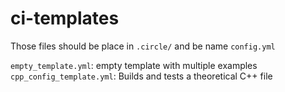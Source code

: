# ci-templates
Those files should be place in `.circle/` and be name `config.yml`

`empty_template.yml`: empty template with multiple examples
`cpp_config_template.yml`: Builds and tests a theoretical C++ file

